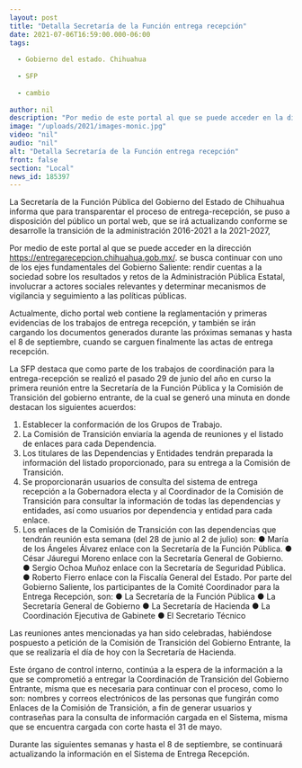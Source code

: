 ```yaml
---
layout: post
title: "Detalla Secretaría de la Función entrega recepción"
date: 2021-07-06T16:59:00.000-06:00
tags:
  
  - Gobierno del estado. Chihuahua
  
  - SFP
  
  - cambio
  
author: nil
description: "Por medio de este portal al que se puede acceder en la dirección https://entregarecepcion.chihuahua.gob.mx/ se podra seguir el proceso de entrega recepción anuncio la secretaria."
image: "/uploads/2021/images-monic.jpg"
video: "nil"
audio: "nil"
alt: "Detalla Secretaría de la Función entrega recepción"
front: false
section: "Local"
news_id: 185397
---
```


La Secretaría de la Función Pública del Gobierno del Estado de Chihuahua informa que para transparentar el proceso de entrega-recepción, se puso a disposición del público un portal web, que se irá actualizando conforme se desarrolle la transición de la administración 2016-2021 a la 2021-2027,

Por medio de este portal al que se puede acceder en la dirección https://entregarecepcion.chihuahua.gob.mx/. se busca continuar con uno de los ejes fundamentales del Gobierno Saliente: rendir cuentas a la sociedad sobre los resultados y retos de la Administración Pública Estatal, involucrar a actores sociales relevantes y determinar mecanismos de vigilancia y seguimiento a las políticas públicas.

Actualmente, dicho portal web contiene la reglamentación y primeras evidencias de los trabajos de entrega recepción, y también se irán cargando los documentos generados durante las próximas semanas y hasta el 8 de septiembre, cuando se carguen finalmente las actas de entrega recepción.

La SFP destaca que como parte de los trabajos de coordinación para la entrega-recepción se realizó el pasado 29 de junio del año en curso la primera reunión entre la Secretaría de la Función Pública y la Comisión de Transición del gobierno entrante, de la cual se generó una minuta en donde destacan los siguientes acuerdos:
1. Establecer la conformación de los Grupos de Trabajo.
2. La Comisión de Transición enviaría la agenda de reuniones y el listado de enlaces para cada Dependencia.
3. Los titulares de las Dependencias y Entidades tendrán preparada la información del listado proporcionado, para su entrega a la Comisión de Transición.
4. Se proporcionarán usuarios de consulta del sistema de entrega recepción a la Gobernadora electa y al Coordinador de la Comisión de Transición para consultar la información de todas las dependencias y entidades, así como usuarios por dependencia y entidad para cada enlace.
5. Los enlaces de la Comisión de Transición con las dependencias que tendrán reunión esta semana (del 28 de junio al 2 de julio) son:
● María de los Ángeles Álvarez enlace con la Secretaría de la Función Pública.
● César Jáuregui Moreno enlace con la Secretaría General de Gobierno.
● Sergio Ochoa Muñoz enlace con la Secretaría de Seguridad Pública.
● Roberto Fierro enlace con la Fiscalía General del Estado.
Por parte del Gobierno Saliente, los participantes de la Comité Coordinador para la Entrega Recepción, son:
● La Secretaría de la Función Pública
● La Secretaría General de Gobierno
● La Secretaría de Hacienda
● La Coordinación Ejecutiva de Gabinete
● El Secretario Técnico

Las reuniones antes mencionadas ya han sido celebradas, habiéndose pospuesto a petición de la Comisión de Transición del Gobierno Entrante, la que se realizaría el día de hoy con la Secretaría de Hacienda.

Este órgano de control interno, continúa a la espera de la información a la que se comprometió a entregar la Coordinación de Transición del Gobierno Entrante, misma que es necesaria para continuar con el proceso, como lo son: nombres y correos electrónicos de las personas que fungirán como Enlaces de la Comisión de Transición, a fin de generar usuarios y contraseñas para la consulta de información cargada en el Sistema, misma que se encuentra cargada con corte hasta el 31 de mayo.

Durante las siguientes semanas y hasta el 8 de septiembre, se continuará actualizando la información en el Sistema de Entrega Recepción.